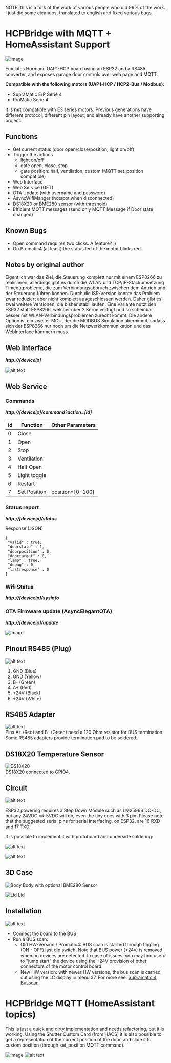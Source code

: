 NOTE: this is a fork of the work of various people who did 99% of the work. I just did some cleanups, translated to english and fixed various bugs.

# HCPBridge with MQTT + HomeAssistant Support
![image](https://user-images.githubusercontent.com/14005124/215204028-66bb0342-6bc2-48dc-ad8e-b08508bdc811.png)

Emulates Hörmann UAP1-HCP board using an ESP32 and a RS485 converter, and exposes garage door controls over web page and MQTT.

**Compatible with the following motors (UAP1-HCP / HCP2-Bus / Modbus):**

* SupraMatic E/P Serie 4
* ProMatic Serie 4

It is **not** compatible with E3 series motors. Previous generations have different protocol, different pin layout, and already have another supporting project.

## Functions

* Get current status (door open/close/position, light on/off)
* Trigger the actions
  * light on/off
  * gate open, close, stop
  * gate position: half, ventilation, custom (MQTT set_position compatible)
* Web Interface
* Web Service (GET)
* OTA Update (with username and password)
* AsyncWifiManger (hotspot when disconnected)
* DS18X20 or BME280 sensor (with threshold)
* Efficient MQTT messages (send only MQTT Message if Door state changed)

## Known Bugs
* Open command requires two clicks. A feature? :)
* On Promatic4 (at least) the status led of the motor blinks red.

## Notes by original author

Eigentlich war das Ziel, die Steuerung komplett nur mit einem ESP8266 zu realisieren, allerdings gibt es durch die WLAN und TCP/IP-Stackumsetzung Timeoutprobleme, die zum Verbindungsabbruch zwischen dem Antrieb und der Steuerung führen können. Durch die ISR-Version konnte das Problem zwar reduziert aber nicht komplett ausgeschlossen werden. Daher gibt es zwei weitere Versionen, die bisher stabil laufen. Eine Variante nutzt den ESP32 statt ESP8266, welcher über 2 Kerne verfügt und so scheinbar besser mit WLAN-Verbindungsproblemen zurecht kommt. Die andere Option ist ein zweiter MCU, der die MODBUS Simulation übernimmt, sodass sich der ESP8266 nur noch um die Netzwerkkommunikation und das WebInterface kümmern muss.

## Web Interface

***http://[deviceip]***

![alt text](Images/webinterface.PNG)

## Web Service

### Commands

***http://[deviceip]/command?action=[id]***

| id | Function | Other Parameters
|--------|--------------|--------------|
| 0 | Close | |
| 1 | Open | |
| 2 | Stop | |
| 3 | Ventilation | |
| 4 | Half Open | |
| 5 | Light toggle | |
| 6 | Restart | |
| 7 | Set Position | position=[0-100] |



### Status report

***http://[deviceip]/status***

Response (JSON)

```
{
 "valid" : true,
 "doorstate" : 1,
 "doorposition" : 0,
 "doortarget" : 0,
 "lamp" : true,
 "debug" : 0,
 "lastresponse" : 0
}
```

### Wifi Status

***http://[deviceip]/sysinfo***

### OTA Firmware update (AsyncElegantOTA)

***http://[deviceip]/update***

![image](https://user-images.githubusercontent.com/14005124/215216505-8c5abe46-5d40-402b-963a-e3825c63d417.png)

## Pinout RS485 (Plug)

![alt text](Images/plug-min.png)

1. GND (Blue)
2. GND (Yellow)
3. B- (Green)
4. A+ (Red)
5. \+24V (Black)
6. \+24V (White)

## RS485 Adapter

![alt text](Images/rs485board-min.png)  
Pins A+ (Red) and B- (Green) need a 120 Ohm resistor for BUS termination. Some RS485 adapters provide termination pad to be soldered.

## DS18X20 Temperature Sensor

![DS18X20](Images/ds18x20.jpg) <br/>
DS18X20 connected to GPIO4.

## Circuit

![alt text](Images/esp32.png)

ESP32 powering requires a Step Down Module such as LM2596S DC-DC, but any 24VDC ==> 5VDC will do, even the tiny ones with 3 pin.
Please note that the suggested serial pins for serial interfacing, on ESP32, are 16 RXD and 17 TXD.

It is possible to implement it with protoboard and underside soldering:

![alt text](Images/esp32_protoboard.jpg)

![alt text](Images/esp32_protoboard2.jpg)

## 3D Case

![Body](Images/body.jpg)
Body with optional BME280 Sensor

![Lid](Images/lid.jpg)
Lid

## Installation

![alt text](Images/antrieb-min.png)

* Connect the board to the BUS
* Run a BUS scan: 
  * Old HW-Version / Promatic4: BUS scan is started through flipping (ON - OFF) last dip switch. Note that BUS power  (+24v) is removed when no devices are detected. In case of issues, you may find useful to "jump start" the device using the +24V provision of other connectors of the motor control board.
  * New HW version: with newer HW versions, the bus scan is carried out using the LC display in menu 37. For more see: [Supramatic 4 Busscan](https://www.tor7.de/news/bus-scan-beim-supramatic-serie-4-errorcode-04-avoid)

# HCPBridge MQTT (HomeAssistant topics)

This is just a quick and dirty implementation and needs refactoring, but it is working.
Using the Shutter Custom Card (from HACS) it is also possible to get a representation of the current position of the door, and slide it to custom position (through set_position MQTT command).

![image](https://user-images.githubusercontent.com/14005124/215218504-bddf65e2-6c88-4d0a-83bd-de3cacb63c88.png)
![alt text](Images/HA.png)
